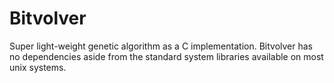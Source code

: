 Bitvolver
=========

Super light-weight genetic algorithm as a C implementation.
Bitvolver has no dependencies aside from the standard system libraries available on most unix systems.
